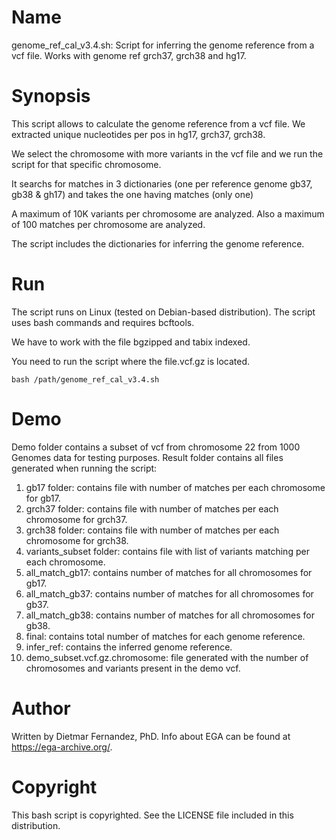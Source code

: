 # Name
genome_ref_cal_v3.4.sh: Script for inferring the genome reference from a vcf file. Works with genome ref grch37, grch38 and hg17.

# Synopsis

This script allows to calculate the genome reference from a vcf file. We extracted unique nucleotides per pos in hg17, grch37, grch38.

We select the chromosome with more variants in the vcf file and we run the script for that specific chromosome.

It searchs for matches in 3 dictionaries (one per reference genome gb37, gb38 & gh17) and takes the one having matches (only one)

A maximum of 10K variants per chromosome are analyzed. Also a maximum of 100 matches per chromosome are analyzed.

The script includes the dictionaries for inferring the genome reference.

# Run

The script runs on Linux (tested on Debian-based distribution). The script uses bash commands and requires bcftools.

We have to work with the file bgzipped and tabix indexed.

You need to run the script where the file.vcf.gz is located.


```
bash /path/genome_ref_cal_v3.4.sh 
```

# Demo

Demo folder contains a subset of vcf from chromosome 22 from 1000 Genomes data for testing purposes.  Result folder contains all files generated when running the script:

1. gb17 folder: contains file with number of matches per each chromosome for gb17.
2. grch37 folder: contains file with number of matches per each chromosome for grch37.
3. grch38 folder: contains file with number of matches per each chromosome for grch38.
4. variants_subset folder: contains file with list of variants matching per each chromosome.
5. all_match_gb17: contains number of matches for all chromosomes for gb17.
6. all_match_gb37: contains number of matches for all chromosomes for gb37.
7. all_match_gb38: contains number of matches for all chromosomes for gb38.
8. final: contains total number of matches for each genome reference.
9. infer_ref: contains the inferred genome reference.
10. demo_subset.vcf.gz.chromosome: file generated with the number of chromosomes and variants present in the demo vcf.



# Author

Written by Dietmar Fernandez, PhD. Info about EGA can be found at https://ega-archive.org/.


# Copyright

This bash script is copyrighted. See the LICENSE file included in this distribution.
